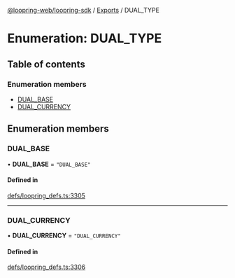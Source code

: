 [@loopring-web/loopring-sdk](../README.md) / [Exports](../modules.md) / DUAL\_TYPE

# Enumeration: DUAL\_TYPE

## Table of contents

### Enumeration members

- [DUAL\_BASE](DUAL_TYPE.md#dual_base)
- [DUAL\_CURRENCY](DUAL_TYPE.md#dual_currency)

## Enumeration members

### DUAL\_BASE

• **DUAL\_BASE** = `"DUAL_BASE"`

#### Defined in

[defs/loopring_defs.ts:3305](https://github.com/Loopring/loopring_sdk/blob/6d0be7c/src/defs/loopring_defs.ts#L3305)

___

### DUAL\_CURRENCY

• **DUAL\_CURRENCY** = `"DUAL_CURRENCY"`

#### Defined in

[defs/loopring_defs.ts:3306](https://github.com/Loopring/loopring_sdk/blob/6d0be7c/src/defs/loopring_defs.ts#L3306)

